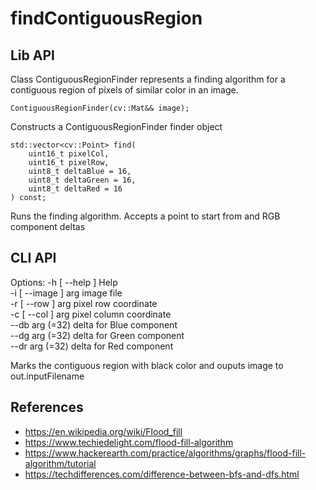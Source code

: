 # findContiguousRegion

## Lib API
Class ContiguousRegionFinder represents a finding algorithm 
for a contiguous region of pixels of similar color in an image.

```
ContiguousRegionFinder(cv::Mat&& image);
```
Constructs a ContiguousRegionFinder finder object

```
std::vector<cv::Point> find(
    uint16_t pixelCol,
    uint16_t pixelRow,
    uint8_t deltaBlue = 16,
    uint8_t deltaGreen = 16,
    uint8_t deltaRed = 16
) const;
```
Runs the finding algorithm. Accepts a point to start from and RGB component deltas


## CLI API
Options:
  -h [ --help ]         Help  
  -i [ --image ] arg    image file  
  -r [ --row ] arg      pixel row coordinate   
  -c [ --col ] arg      pixel column coordinate  
  --db arg (=32)        delta for Blue component  
  --dg arg (=32)        delta for Green component  
  --dr arg (=32)        delta for Red component
  
Marks the contiguous region with black color and ouputs image to out.inputFilename


## References

* https://en.wikipedia.org/wiki/Flood_fill
* https://www.techiedelight.com/flood-fill-algorithm
* https://www.hackerearth.com/practice/algorithms/graphs/flood-fill-algorithm/tutorial
* https://techdifferences.com/difference-between-bfs-and-dfs.html
